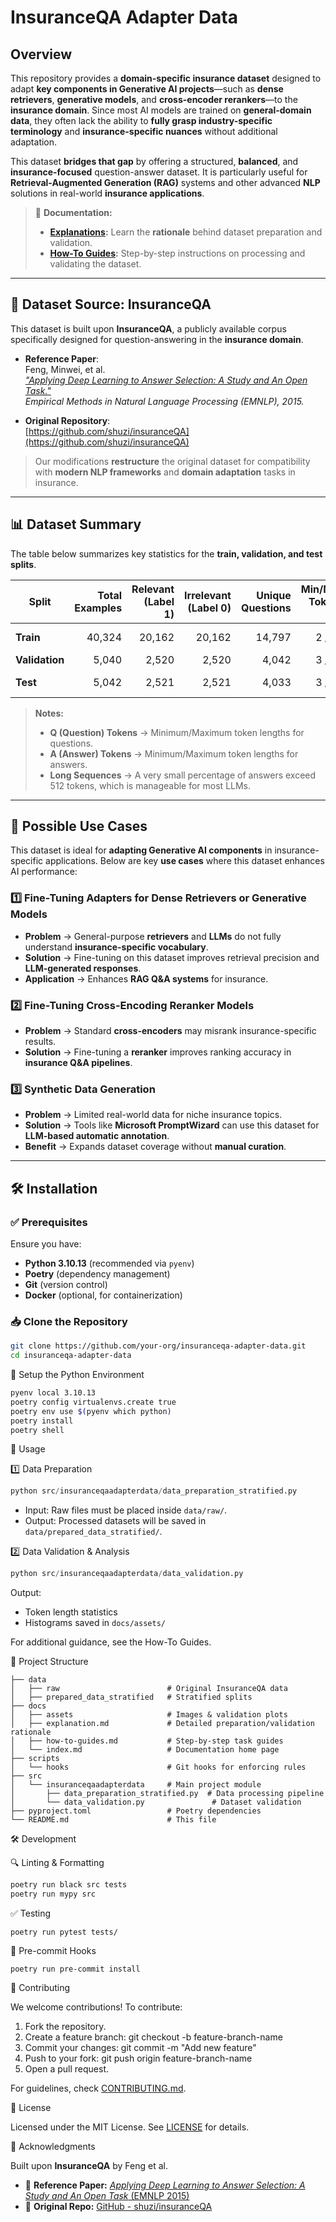 # InsuranceQA Adapter Data

## Overview

This repository provides a **domain-specific insurance dataset** designed to adapt **key components in Generative AI projects**—such as **dense retrievers**, **generative models**, and **cross-encoder rerankers**—to the **insurance domain**. Since most AI models are trained on **general-domain data**, they often lack the ability to **fully grasp industry-specific terminology** and **insurance-specific nuances** without additional adaptation.

This dataset **bridges that gap** by offering a structured, **balanced**, and **insurance-focused** question-answer dataset. It is particularly useful for **Retrieval-Augmented Generation (RAG)** systems and other advanced **NLP** solutions in real-world **insurance applications**.

> 📖 **Documentation:**  
> - **[Explanations](docs/explanation.md):** Learn the **rationale** behind dataset preparation and validation.  
> - **[How-To Guides](docs/how-to-guides.md):** Step-by-step instructions on processing and validating the dataset.  

---

## 📌 Dataset Source: **InsuranceQA**
This dataset is built upon **InsuranceQA**, a publicly available corpus specifically designed for question-answering in the **insurance domain**.  

- **Reference Paper**:  
  Feng, Minwei, et al.  
  _["Applying Deep Learning to Answer Selection: A Study and An Open Task."](https://arxiv.org/abs/1508.01585)_  
  *Empirical Methods in Natural Language Processing (EMNLP), 2015.*

- **Original Repository**:  
  [https://github.com/shuzi/insuranceQA](https://github.com/shuzi/insuranceQA)

> Our modifications **restructure** the original dataset for compatibility with **modern NLP frameworks** and **domain adaptation** tasks in insurance.

---

## 📊 Dataset Summary

The table below summarizes key statistics for the **train, validation, and test splits**.

| Split        | Total Examples | Relevant (Label 1) | Irrelevant (Label 0) | Unique Questions | Min/Max Tokens (Q) | Min/Max Tokens (A) | Answers > 512 Tokens |
|-------------|--------------:|----------------:|----------------:|----------------:|------------------:|------------------:|------------------:|
| **Train**   | 40,324        | 20,162          | 20,162          | 14,797          | 2 / 59           | 4 / 1,102         | 0.37%             |
| **Validation** | 5,040     | 2,520           | 2,520           | 4,042           | 3 / 46           | 7 / 830           | 0.34%             |
| **Test**    | 5,042         | 2,521           | 2,521           | 4,033           | 3 / 40           | 11 / 1,206        | 0.36%             |

> **Notes:**  
> - **Q (Question) Tokens** → Minimum/Maximum token lengths for questions.  
> - **A (Answer) Tokens** → Minimum/Maximum token lengths for answers.  
> - **Long Sequences** → A very small percentage of answers exceed 512 tokens, which is manageable for most LLMs.

---

## 🎯 Possible Use Cases

This dataset is ideal for **adapting Generative AI components** in insurance-specific applications. Below are key **use cases** where this dataset enhances AI performance:

### **1️⃣ Fine-Tuning Adapters for Dense Retrievers or Generative Models**
- **Problem** → General-purpose **retrievers** and **LLMs** do not fully understand **insurance-specific vocabulary**.  
- **Solution** → Fine-tuning on this dataset improves retrieval precision and **LLM-generated responses**.  
- **Application** → Enhances **RAG Q&A systems** for insurance.

### **2️⃣ Fine-Tuning Cross-Encoding Reranker Models**
- **Problem** → Standard **cross-encoders** may misrank insurance-specific results.  
- **Solution** → Fine-tuning a **reranker** improves ranking accuracy in **insurance Q&A pipelines**.  

### **3️⃣ Synthetic Data Generation**
- **Problem** → Limited real-world data for niche insurance topics.  
- **Solution** → Tools like **Microsoft PromptWizard** can use this dataset for **LLM-based automatic annotation**.  
- **Benefit** → Expands dataset coverage without **manual curation**.  

---

## 🛠 Installation

### ✅ **Prerequisites**
Ensure you have:
- **Python 3.10.13** (recommended via `pyenv`)
- **Poetry** (dependency management)
- **Git** (version control)
- **Docker** (optional, for containerization)

### 📥 **Clone the Repository**
```bash
git clone https://github.com/your-org/insuranceqa-adapter-data.git
cd insuranceqa-adapter-data
```

📌 Setup the Python Environment

```bash
pyenv local 3.10.13
poetry config virtualenvs.create true
poetry env use $(pyenv which python)
poetry install
poetry shell
```

🚀 Usage

1️⃣ Data Preparation

```python
python src/insuranceqaadapterdata/data_preparation_stratified.py
```

- Input: Raw files must be placed inside `data/raw/`.
- Output: Processed datasets will be saved in `data/prepared_data_stratified/`.

2️⃣ Data Validation & Analysis

```python
python src/insuranceqaadapterdata/data_validation.py
```

Output:

- Token length statistics
- Histograms saved in `docs/assets/`

For additional guidance, see the How-To Guides.

📂 Project Structure

```plaintext
├── data
│   ├── raw                        # Original InsuranceQA data
│   ├── prepared_data_stratified   # Stratified splits
├── docs
│   ├── assets                     # Images & validation plots
│   ├── explanation.md             # Detailed preparation/validation rationale
│   ├── how-to-guides.md           # Step-by-step task guides
│   └── index.md                   # Documentation home page
├── scripts
│   └── hooks                      # Git hooks for enforcing rules
├── src
│   └── insuranceqaadapterdata     # Main project module
│       ├── data_preparation_stratified.py  # Data processing pipeline
│       └── data_validation.py               # Dataset validation
├── pyproject.toml                 # Poetry dependencies
└── README.md                      # This file
````

🛠 Development

🔍 Linting & Formatting

```bash
poetry run black src tests
poetry run mypy src
```

✅ Testing

`poetry run pytest tests/`

🔄 Pre-commit Hooks

`poetry run pre-commit install`

👥 Contributing

We welcome contributions! To contribute:

1.	Fork the repository.
2.	Create a feature branch: git checkout -b feature-branch-name
3.	Commit your changes: git commit -m "Add new feature"
4.	Push to your fork: git push origin feature-branch-name
5.	Open a pull request.

For guidelines, check [CONTRIBUTING.md](.github/CONTRIBUTING.md).

📜 License

Licensed under the MIT License. See [LICENSE](LICENSE) for details.

📢 Acknowledgments

Built upon **InsuranceQA** by Feng et al.

- 🔗 **Reference Paper:** [_Applying Deep Learning to Answer Selection: A Study and An Open Task_ (EMNLP 2015)](https://arxiv.org/abs/1508.01585)
- 📌 **Original Repo:** [GitHub - shuzi/insuranceQA](https://github.com/shuzi/insuranceQA)
